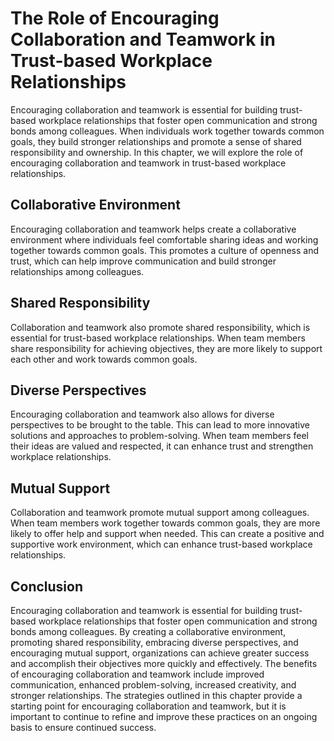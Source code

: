 The Role of Encouraging Collaboration and Teamwork in Trust-based Workplace Relationships
============================================================================================================================================

Encouraging collaboration and teamwork is essential for building trust-based workplace relationships that foster open communication and strong bonds among colleagues. When individuals work together towards common goals, they build stronger relationships and promote a sense of shared responsibility and ownership. In this chapter, we will explore the role of encouraging collaboration and teamwork in trust-based workplace relationships.

Collaborative Environment
-------------------------

Encouraging collaboration and teamwork helps create a collaborative environment where individuals feel comfortable sharing ideas and working together towards common goals. This promotes a culture of openness and trust, which can help improve communication and build stronger relationships among colleagues.

Shared Responsibility
---------------------

Collaboration and teamwork also promote shared responsibility, which is essential for trust-based workplace relationships. When team members share responsibility for achieving objectives, they are more likely to support each other and work towards common goals.

Diverse Perspectives
--------------------

Encouraging collaboration and teamwork also allows for diverse perspectives to be brought to the table. This can lead to more innovative solutions and approaches to problem-solving. When team members feel their ideas are valued and respected, it can enhance trust and strengthen workplace relationships.

Mutual Support
--------------

Collaboration and teamwork promote mutual support among colleagues. When team members work together towards common goals, they are more likely to offer help and support when needed. This can create a positive and supportive work environment, which can enhance trust-based workplace relationships.

Conclusion
----------

Encouraging collaboration and teamwork is essential for building trust-based workplace relationships that foster open communication and strong bonds among colleagues. By creating a collaborative environment, promoting shared responsibility, embracing diverse perspectives, and encouraging mutual support, organizations can achieve greater success and accomplish their objectives more quickly and effectively. The benefits of encouraging collaboration and teamwork include improved communication, enhanced problem-solving, increased creativity, and stronger relationships. The strategies outlined in this chapter provide a starting point for encouraging collaboration and teamwork, but it is important to continue to refine and improve these practices on an ongoing basis to ensure continued success.
